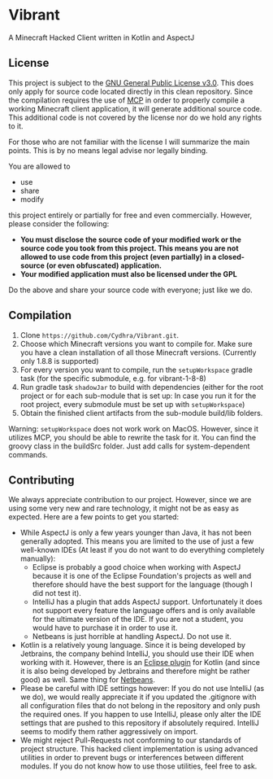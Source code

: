 # Vibrant
 A Minecraft Hacked Client written in Kotlin and AspectJ

## License
This project is subject to the [GNU General Public License v3.0](LICENSE). This does only apply for source code located directly in this clean repository. Since the compilation requires the use of [MCP](http://www.modcoderpack.com/) in order to properly compile a working Minecraft client application, it will generate additional source code. This additional code is not covered by the license nor do we hold any rights to it.

For those who are not familiar with the license I will summarize the main points. This is by no means legal advise nor legally binding.

You are allowed to
- use
- share
- modify

this project entirely or partially for free and even commercially. However, please consider the following:

- **You must disclose the source code of your modified work or the source code you took from this project. This means you are not allowed to use code from this project (even partially) in a closed-source (or even obfuscated) application.**
- **Your modified application must also be licensed under the GPL** 

Do the above and share your source code with everyone; just like we do.

## Compilation
1. Clone `https://github.com/Cydhra/Vibrant.git`.
2. Choose which Minecraft versions you want to compile for. Make sure you have a clean installation of all those Minecraft versions. 
(Currently only 1.8.8 is supported)
3. For every version you want to compile, run the `setupWorkspace` gradle task (for the specific submodule, e.g. for vibrant-1-8-8)
5. Run gradle task `shadowJar` to build with dependencies (either for the root project or for each sub-module that is set up: In case 
you run it for the root project, every submodule must be set up with `setupWorkspace`)
6. Obtain the finished client artifacts from the sub-module build/lib folders.

Warning: `setupWorkspace` does not work work on MacOS. However, since it utilizes MCP, you should be able to rewrite the task for it. 
You can find the groovy class in the buildSrc folder. Just add calls for system-dependent commands. 

## Contributing
We always appreciate contribution to our project. However, since we are using some very new and rare technology, it might not be as easy as expected. Here are a few points to get you started:

- While AspectJ is only a few years younger than Java, it has not been generally adopted. This means you are limited to the use of just a few well-known IDEs (At least if you do not want to do everything completely manually): 
  - Eclipse is probably a good choice when working with AspectJ because it is one of the Eclipse Foundation's projects as well and therefore should have the best support for the language (though I did not test it).
  - IntelliJ has a plugin that adds AspectJ support. Unfortunately it does not support every feature the language offers and is only available for the ultimate version of the IDE. If you are not a student, you would have to purchase it in order to use it.
  - Netbeans is just horrible at handling AspectJ. Do not use it.
- Kotlin is a relatively young language. Since it is being developed by Jetbrains, the company behind IntelliJ, you should use their IDE when working with it. However, there is an [Eclipse plugin](https://github.com/JetBrains/kotlin-eclipse) for Kotlin (and since it is also being developed by Jetbrains and therefore might be rather good) as well. Same thing for [Netbeans](https://github.com/JetBrains/kotlin-netbeans).
- Please be careful with IDE settings however: If you do not use IntelliJ (as we do), we would really appreciate it if you updated the .gitignore with all configuration files that do not belong in the repository and only push the required ones.
If you happen to use IntelliJ, please only alter the IDE settings that are pushed to this repository if absolutely required. IntelliJ seems to modify them rather aggressively on import.
- We might reject Pull-Requests not conforming to our standards of project structure. This hacked client implementation is using advanced utilities in order to prevent bugs or interferences between different modules. If you do not know how to use those utilities, feel free to ask.
